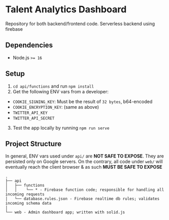 # Talent Analytics Dashboard

Repository for both backend/frontend code. Serverless backend using firebase

## Dependencies

- Node.js `>= 16`

## Setup

1. `cd api/functions` and run `npm install`
2. Get the following ENV vars from a developer:
  - `COOKIE_SIGNING_KEY`: Must be the result of `32 bytes`, b64-encoded
  - `COOKIE_ENCRYPTION_KEY`: (same as above)
  - `TWITTER_API_KEY`
  - `TWITTER_API_SECRET`
3. Test the app locally by running `npm run serve`

## Project Structure

In general, ENV vars used under `api/` are **NOT SAFE TO EXPOSE**. They are persisted only on Google servers.
On the contrary, all code under `web/` will eventually reach the client browser & as such **MUST BE SAFE TO EXPOSE**

```
.
├── api
│   ├── functions
│   │    └── * - Firebase function code; responsible for handling all incoming requests
│   └── database.rules.json - Firebase realtime db rules; validates incoming schema data
│
└── web - Admin dashboard app; written with solid.js
```

